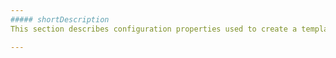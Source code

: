 ```yaml
---
##### shortDescription
This section describes configuration properties used to create a template.

---
```

